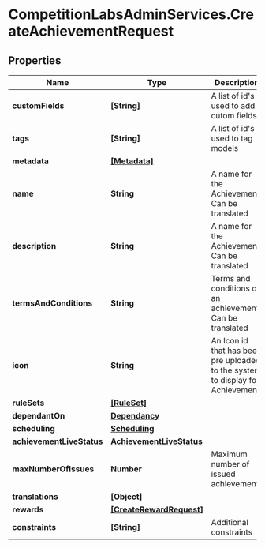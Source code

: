 # CompetitionLabsAdminServices.CreateAchievementRequest

## Properties

Name | Type | Description | Notes
------------ | ------------- | ------------- | -------------
**customFields** | **[String]** | A list of id&#39;s used to add cutom fields | [optional] 
**tags** | **[String]** | A list of id&#39;s used to tag models | [optional] 
**metadata** | [**[Metadata]**](Metadata.md) |  | [optional] 
**name** | **String** | A name for the Achievement. Can be translated | 
**description** | **String** | A name for the Achievement. Can be translated | [optional] 
**termsAndConditions** | **String** | Terms and conditions of an achievement. Can be translated | [optional] 
**icon** | **String** | An Icon id that has been pre uploaded to the system to display for Achievement | [optional] 
**ruleSets** | [**[RuleSet]**](RuleSet.md) |  | 
**dependantOn** | [**Dependancy**](Dependancy.md) |  | [optional] 
**scheduling** | [**Scheduling**](Scheduling.md) |  | 
**achievementLiveStatus** | [**AchievementLiveStatus**](AchievementLiveStatus.md) |  | 
**maxNumberOfIssues** | **Number** | Maximum number of issued achievements | [optional] 
**translations** | **[Object]** |  | [optional] 
**rewards** | [**[CreateRewardRequest]**](CreateRewardRequest.md) |  | [optional] 
**constraints** | **[String]** | Additional constraints | 


